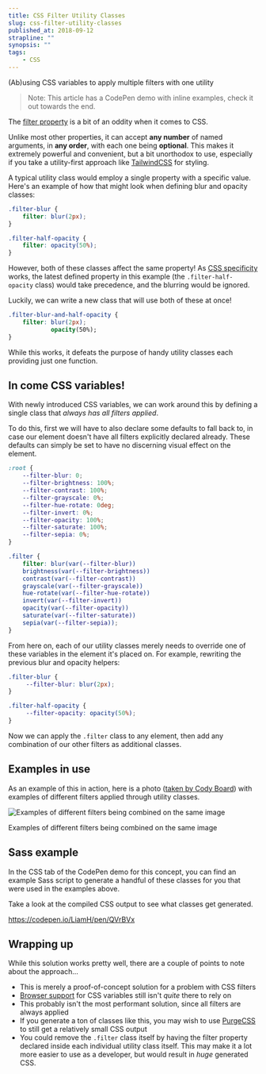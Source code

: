 ```yaml
---
title: CSS Filter Utility Classes
slug: css-filter-utility-classes
published_at: 2018-09-12
strapline: ""
synopsis: ""
tags:
    - CSS
---
```


(Ab)using CSS variables to apply multiple filters with one utility

> Note: This article has a CodePen demo with inline examples, check it out towards the end.

The [filter property](https://developer.mozilla.org/en-US/docs/Web/CSS/filter) is a bit of an oddity when it comes to CSS.

Unlike most other properties, it can accept **any number** of named arguments, in **any order**, with each one being **optional**. This makes it extremely powerful and convenient, but a bit unorthodox to use, especially if you take a utility-first approach like [TailwindCSS](https://tailwindcss.com/) for styling.

A typical utility class would employ a single property with a specific value. Here's an example of how that might look when defining blur and opacity classes:

```css
.filter-blur {
    filter: blur(2px);
}

.filter-half-opacity {
    filter: opacity(50%);
}
```

However, both of these classes affect the same property! As [CSS specificity](https://www.smashingmagazine.com/2007/07/css-specificity-things-you-should-know/) works, the latest defined property in this example (the `.filter-half-opacity` class) would take precedence, and the blurring would be ignored.

Luckily, we can write a new class that will use both of these at once!

```css
.filter-blur-and-half-opacity {
    filter: blur(2px);
            opacity(50%);
}
```

While this works, it defeats the purpose of handy utility classes each providing just one function.

## **In come CSS variables!**

With newly introduced CSS variables, we can work around this by defining a single class that *always has all filters applied*.

To do this, first we will have to also declare some defaults to fall back to, in case our element doesn't have all filters explicitly declared already. These defaults can simply be set to have no discerning visual effect on the element.

```css
:root {
    --filter-blur: 0;
    --filter-brightness: 100%;
    --filter-contrast: 100%;
    --filter-grayscale: 0%;
    --filter-hue-rotate: 0deg;
    --filter-invert: 0%;
    --filter-opacity: 100%;
    --filter-saturate: 100%;
    --filter-sepia: 0%;
}

.filter {
    filter: blur(var(--filter-blur))
    brightness(var(--filter-brightness))
    contrast(var(--filter-contrast))
    grayscale(var(--filter-grayscale))
    hue-rotate(var(--filter-hue-rotate))
    invert(var(--filter-invert))
    opacity(var(--filter-opacity))
    saturate(var(--filter-saturate))
    sepia(var(--filter-sepia));
}
```

From here on, each of our utility classes merely needs to override one of these variables in the element it's placed on. For example, rewriting the previous blur and opacity helpers:

```css
.filter-blur {
     --filter-blur: blur(2px);
}

.filter-half-opacity {
     --filter-opacity: opacity(50%);
}
```

Now we can apply the `.filter` class to any element, then add any combination of our other filters as additional classes.

## **Examples in use**

As an example of this in action, here is a photo ([taken by Cody Board](https://unsplash.com/photos/jORYUUvgfpA)) with examples of different filters applied through utility classes.

![Examples of different filters being combined on the same image](https://res.cloudinary.com/liam/image/upload/v1560623248/liamhammett.com/filter-examples.png)

Examples of different filters being combined on the same image

## **Sass example**

In the CSS tab of the CodePen demo for this concept, you can find an example Sass script to generate a handful of these classes for you that were used in the examples above.

Take a look at the compiled CSS output to see what classes get generated.

<https://codepen.io/LiamH/pen/QVrBVx>

## **Wrapping up**

While this solution works pretty well, there are a couple of points to note about the approach...

- This is merely a proof-of-concept solution for a problem with CSS filters
- [Browser support](https://caniuse.com/css-variables) for CSS variables still isn't *quite* there to rely on
- This probably isn't the most performant solution, since all filters are always applied
- If you generate a ton of classes like this, you may wish to use [PurgeCSS](https://github.com/FullHuman/purgecss) to still get a relatively small CSS output
- You could remove the `.filter` class itself by having the filter property declared inside each individual utility class itself. This may make it a lot more easier to use as a developer, but would result in *huge* generated CSS.
